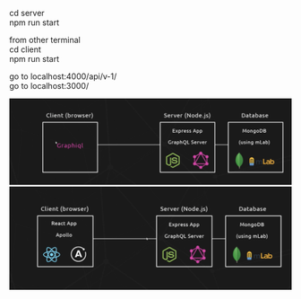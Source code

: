 
cd server
<br />
npm run start
<br />

from other terminal
<br />
cd client
<br />
npm run start
<br />

go to localhost:4000/api/v-1/
<br />
go to localhost:3000/
<br />

![alt text](./logo.png)
![alt text](./logo-client.png)